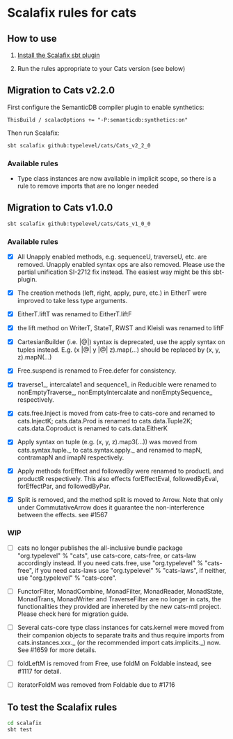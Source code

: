 # Scalafix rules for cats

## How to use

1. [Install the Scalafix sbt plugin](https://scalacenter.github.io/scalafix/docs/users/installation)

2. Run the rules appropriate to your Cats version (see below)

## Migration to Cats v2.2.0

First configure the SemanticDB compiler plugin to enable synthetics:

```
ThisBuild / scalacOptions += "-P:semanticdb:synthetics:on"
```

Then run Scalafix:

```sh
sbt scalafix github:typelevel/cats/Cats_v2_2_0
```

### Available rules

- Type class instances are now available in implicit scope, so there is a rule to
  remove imports that are no longer needed

## Migration to Cats v1.0.0

```sh
sbt scalafix github:typelevel/cats/Cats_v1_0_0
```

### Available rules

- [x] All Unapply enabled methods, e.g. sequenceU, traverseU, etc. are removed. Unapply enabled syntax ops are also removed. Please use the partial unification SI-2712 fix instead. The easiest way might be this sbt-plugin.

- [x] The creation methods (left, right, apply, pure, etc.) in EitherT were improved to take less type arguments.

- [x] EitherT.liftT was renamed to EitherT.liftF

- [x] the lift method on WriterT, StateT, RWST and Kleisli was renamed to liftF

- [x] CartesianBuilder (i.e. |@|) syntax is deprecated, use the apply syntax on tuples instead. E.g. (x |@| y |@| z).map(...) should be replaced by (x, y, z).mapN(...)

- [x] Free.suspend is renamed to Free.defer for consistency.

- [x] traverse1_, intercalate1 and sequence1_ in Reducible were renamed to nonEmptyTraverse_, nonEmptyIntercalate and nonEmptySequence_ respectively.

- [x] cats.free.Inject is moved from cats-free to cats-core and renamed to cats.InjectK; cats.data.Prod is renamed to cats.data.Tuple2K; cats.data.Coproduct is renamed to cats.data.EitherK

- [x] Apply syntax on tuple (e.g. (x, y, z).map3(...)) was moved from cats.syntax.tuple._ to cats.syntax.apply._ and renamed to mapN, contramapN and imapN respectively.

- [x] Apply methods forEffect and followedBy were renamed to productL and productR respectively.  This also effects forEffectEval, followedByEval, forEffectPar, and followedByPar.

- [x] Split is removed, and the method split is moved to Arrow. Note that only under CommutativeArrow does it guarantee the non-interference between the effects. see #1567

### WIP

- [ ] cats no longer publishes the all-inclusive bundle package "org.typelevel" % "cats", use cats-core, cats-free, or cats-law accordingly instead. If you need cats.free, use "org.typelevel" % "cats-free", if you need cats-laws use "org.typelevel" % "cats-laws", if neither, use "org.typelevel" % "cats-core".

- [ ] FunctorFilter, MonadCombine, MonadFilter, MonadReader, MonadState, MonadTrans, MonadWriter and TraverseFilter are no longer in cats, the functionalities they provided are inhereted by the new cats-mtl project. Please check here for migration guide.

- [ ] Several cats-core type class instances for cats.kernel were moved from their companion objects to separate traits and thus require imports from cats.instances.xxx._ (or the recommended import cats.implicits._) now. See #1659 for more details.

- [ ] foldLeftM is removed from Free, use foldM on Foldable instead, see #1117 for detail.

- [ ] iteratorFoldM was removed from Foldable due to #1716


## To test the Scalafix rules

```bash
cd scalafix
sbt test
```
